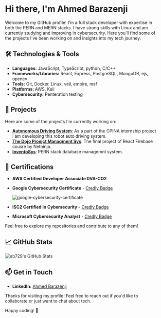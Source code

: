 # Hi there, I'm Ahmed Barazenji 

Welcome to my GitHub profile! I'm a full stack developer with expertise in both the PERN and MERN stacks. I have strong skills with Linux and am currently studying and improving in cybersecurity. Here you'll find some of the projects I've been working on and insights into my tech journey.

## 🛠️ Technologies & Tools

- **Languages:** JavaScript, TypeScript, python, C/C++
- **Frameworks/Libraries:** React, Express, PostgreSQL, MongoDB, ejs, opencv
- **Tools:** Git, Docker, Linux, veil, empire, msf
- **Platforms:** AWS, Kali
- **Cybersecurity:** Penteration testing

## 🌟 Projects

Here are some of the projects I'm currently working on:

- [**Autonomous Driving System**](https://github.com/ab729/OPINA-Simulation-robot): As a part of the OPINA internship project I am developing this robot auto driving system.
- [**The Dojo Proejct Managment Sys**](https://github.com/ab729/the-dojo-v2): The final project of React Firebase cousre by Netninja.
- [**InventoSys**](https://github.com/ab729/Database-Managment-System-Project-InventoSys): PERN stack database managemnt system.

## 🏅 Certifications

- **AWS Certified Developer Associate DVA-CO2**

- **Google Cybersecurity Certificate** - [Credly Badge](https://www.credly.com/badges/e02687a4-af32-44c3-9d18-4bccc1ad49fa)

  ![google-cybersecurity-certificate](https://github.com/user-attachments/assets/2a67f1c1-14d4-47b2-b8f5-b7866ebb3382)
- **ISC2 Certified in Cybersecurity** - [Credly Badge](https://www.credly.com/badges/1802c16e-cc08-4922-9620-883d7264faec)
- **Microsoft Cybersecurity Analyst** - [Credly Badge](https://www.credly.com/badges/b7d5ee0f-8275-47ce-8905-db428bd70178) 

  

Feel free to explore my repositories and contribute to any of them!

## 📈 GitHub Stats

<img src="https://github-readme-stats.vercel.app/api/top-langs/?username=ab729&theme=dark&show_icons=true&hide_border=true&layout=compact" alt="ab729's GitHub Stats" />

## 📫 Get in Touch

- **LinkedIn:** [Ahmed Barazenji](https://www.linkedin.com/in/ahmed-barazenji-b0a219231/)

Thanks for visiting my profile! Feel free to reach out if you'd like to collaborate or just want to chat about tech.

Happy coding! 🚀
